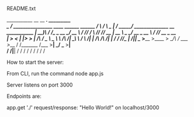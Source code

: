 README.txt



___________                                             __      __      ___.       _________                                
\_   _____/__  ________________   ____   ______ ______ /  \    /  \ ____\_ |__    /   _____/ ______________  __ ___________ 
 |    __)_\  \/  /\____ \_  __ \_/ __ \ /  ___//  ___/ \   \/\/   // __ \| __ \   \_____  \_/ __ \_  __ \  \/ // __ \_  __ \
 |        \>    < |  |_> >  | \/\  ___/ \___ \ \___ \   \        /\  ___/| \_\ \  /        \  ___/|  | \/\   /\  ___/|  | \/
/_______  /__/\_ \|   __/|__|    \___  >____  >____  >   \__/\  /  \___  >___  / /_______  /\___  >__|    \_/  \___  >__|   
        \/      \/|__|               \/     \/     \/         \/       \/    \/          \/     \/                 \/       


How to start the server:

From CLI, run the command node app.js

Server listens on port 3000

Endpoints are:

app.get './' request/response: "Hello World!" on localhost/3000




